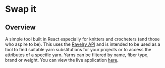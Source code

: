 # Swap it

## Overview
A simple tool built in React especially for knitters and crocheters (and those who aspire to be).
This uses the [Ravelry API]((https://github.com/walkerkq/ravelRy)https://github.com/walkerkq/ravelRy) and is intended to be used as a tool to find suitable yarn substitutions for your projects or to access the attributes of a specific yarn.
Yarns can be filtered by name, fiber type, brand or weight.
You can view the live application [here]([url](https://swapit-yarn.com/)https://swapit-yarn.com/).
